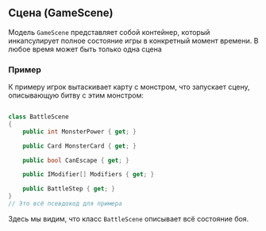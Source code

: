 ## Сцена (GameScene)

Модель `GameScene` представляет собой контейнер, который инкапсулирует полное состояние игры в конкретный момент времени. В любое время может быть только одна сцена

### Пример

К примеру игрок вытаскивает карту с монстром, что запускает сцену, описывающую битву с этим монстром:

```csharp

class BattleScene
{
    public int MonsterPower { get; }

    public Card MonsterCard { get; }

    public bool CanEscape { get; }

    public IModifier[] Modifiers { get; }

    public BattleStep { get; }
}
// Это всё псевдокод для примера
 ```

 Здесь мы видим, что класс `BattleScene` описывает всё состояние боя.
